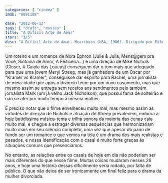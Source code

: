 ```yaml
---
categories: [ "cinema" ]
imdb: "0091188"

date: "2012-06-13"
tags: [ "draft", "movies" ]
title: "A Difícil Arte de Amar"
stars: "3/5"
desc: "A Difícil Arte de Amar. Heartburn (USA, 1986). Dirigido por Mike Nichols. Escrito por Nora Ephron, Nora Ephron. Com Meryl Streep, Jack Nicholson, Jeff Daniels, Maureen Stapleton, Stockard Channing, Richard Masur, Catherine O'Hara, Steven Hill, Milos Forman."
---
```

Um roteiro e um romance de Nora Ephron (Julie & Julia, Mens@gem pra Você, Sintonia de Amor, A Feiticeira...) e uma direção de Mike Nichols (Closer, A Gaiola das Loucas) conseguem dar o tom mais que adequado para que uma jovem Meryl Streep, mas já ganhadora de um Oscar por "Kramer vs Kramer", conseguisse dar espírito para Rachel, uma jornalista de meia-idade que após o divórcio teme por um novo casamento, mas que mesmo assim se entrega sem receios aos sentimentos pelo também jornalista Mark (um já velho Jack Nicholson), que possui fama de solteirão e não se ater por muito tempo à mesma mulher.

É preciso notar que o filme envelheceu muito mal, mas mesmo assim as virtudes de direção de Nichols e atuação de Streep prevalecem, embora a hoje batidíssima música-tema e trilha sonora da maioria das cenas caia muito mal, e chegue a estragar diversas sequências que harmonizariam muito mais em seu silêncio completo, uma vez que apesar do pano de fundo ser um romance o que vemos na tela é um drama dos mais realistas e pesados, e nossa identificação com o casal é muito forte graças às situações comuns que presenciamos.

No entanto, as relações entre os casais de hoje em dia não poderiam ser mais diferentes do que nesse filme. Muitas coisas mudaram nesses 26 anos, e hoje uma história dessas dificilmente seria rodada, por falta de público. O que não deixa de ser ironicamente um final feliz para o drama da mulher divorciada.

